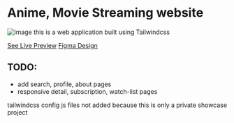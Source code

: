 # Anime, Movie Streaming website
![image](https://github.com/user-attachments/assets/da352c07-315d-40a5-a0c2-6cdbb3bfc118)
this is a web application built using Tailwindcss

[See Live Preview](https://rzw-gh.github.io/movie-streaming-website/home.html)
[Figma Design]([https://rzw-gh.github.io/movie-streaming-website/home.html](https://www.figma.com/community/file/1391040906343888719/anime-movie-streaming-website-persian))

## TODO:

- add search, profile, about pages
- responsive detail, subscription, watch-list pages

tailwindcss config js files not added because this is only a private showcase project
